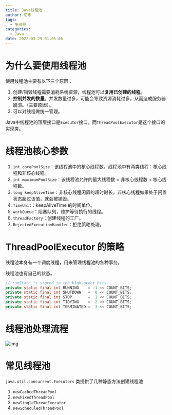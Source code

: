 ```yaml
---
title: Java线程池
author: 荀乐
tags:
  - 多线程
categories:
  - Java
date: 2022-03-29 01:05:46
---
```


# 为什么要使用线程池

使用线程池主要有以下三个原因：

1.  创建/销毁线程需要消耗系统资源，线程池可以**复用已创建的线程**。
2.  **控制并发的数量**。并发数量过多，可能会导致资源消耗过多，从而造成服务器崩溃。（主要原因）。
3.  可以对线程做统一管理。

Java中线程池的顶层接口是`Executor`接口，而`ThreadPoolExecutor`是这个接口的实现类。

# 线程池核心参数

1. `int corePoolSize`：该线程池中的核心线程数，线程池中有两类线程：核心线程和非核心线程。
2. `int maximumPoolSize`：该线程池允许的最大线程数 = 非核心线程数 + 核心线程数。
3. `long keepAliveTime`：非核心线程闲置的超时时长，非核心线程如果处于闲置状态超过该值，就会被销毁。
4. `TimeUnit`：keepAliveTime 的时间单位。
5. `workQueue`：阻塞队列，维护等待执行的线程。
6. `threadFactory`：创建线程的工厂。
7. `RejectedExecutionHandler`：拒绝策略处理。

# ThreadPoolExecutor 的策略

线程池本身有一个调度线程，用来管理线程池的各种事务。

线程池也有自己的状态。

```java
// runState is stored in the high-order bits
private static final int RUNNING    = -1 << COUNT_BITS;
private static final int SHUTDOWN   =  0 << COUNT_BITS;
private static final int STOP       =  1 << COUNT_BITS;
private static final int TIDYING    =  2 << COUNT_BITS;
private static final int TERMINATED =  3 << COUNT_BITS;
```

# 线程池处理流程

![img](https://xunle-picture-bed.oss-cn-hangzhou.aliyuncs.com/20221206153148.png)

# 常见线程池

`java.util.concurrent.Executors` 类提供了几种静态方法创建线程池

1. `newCachedThreadPool`
2. `newFixedThreadPool`
3. `newSingleThreadExecutor`
4. `newScheduledThreadPool`
